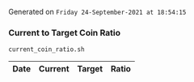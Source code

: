 Generated on `Friday 24-September-2021 at 18:54:15`

### Current to Target Coin Ratio
`current_coin_ratio.sh`

Date|Current|Target|Ratio
---|---|---|---
